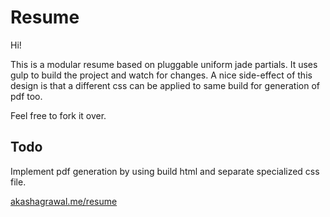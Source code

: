 Resume
================================

Hi!

This is a modular resume based on pluggable uniform jade partials. It uses gulp to build the project and watch for changes. A nice side-effect of this design is that a different css can be applied to same build for generation of pdf too.

Feel free to fork it over.

Todo
------------------------------

Implement pdf generation by using build html and separate specialized css file.

[akashagrawal.me/resume](http://akashagrawal.me/resume)
